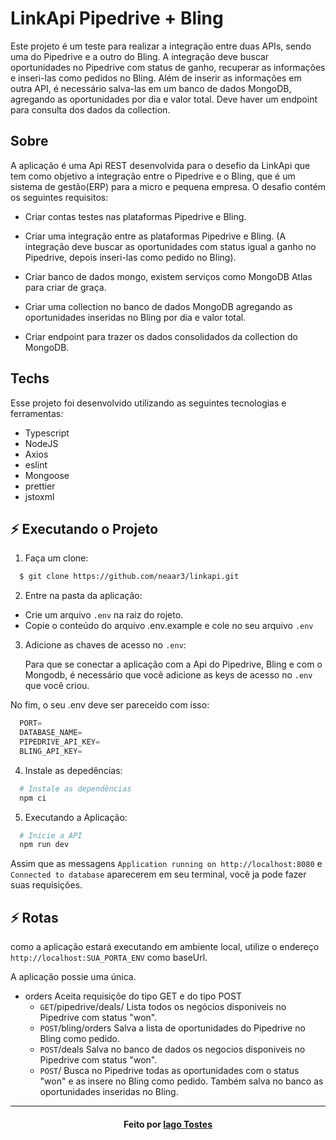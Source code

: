 # LinkApi Pipedrive + Bling

Este projeto é um teste para realizar a integração entre duas APIs, sendo uma do Pipedrive e a outro do Bling. A integração deve buscar oportunidades no Pipedrive com status de ganho, recuperar as informações e inseri-las como pedidos no Bling. Além de inserir as informações em outra API, é necessário salva-las em um banco de dados MongoDB, agregando as oportunidades por dia e valor total. Deve haver um endpoint para consulta dos dados da collection.

## Sobre
A aplicação é uma Api REST desenvolvida para o desefio da LinkApi que tem como objetivo a integração entre o Pipedrive e o Bling, que é um sistema de gestão(ERP) para a micro e pequena empresa.
O desafio contém os seguintes requisitos:
  - Criar contas testes nas plataformas Pipedrive e Bling.

  - Criar uma integração entre as plataformas Pipedrive e Bling. (A integração deve buscar as oportunidades com status igual a ganho no Pipedrive, depois inseri-las como pedido no Bling).

  - Criar banco de dados mongo, existem serviços como MongoDB Atlas para criar de graça.

  - Criar uma collection no banco de dados MongoDB agregando as oportunidades inseridas no Bling por dia e valor total.

  - Criar endpoint para trazer os dados consolidados da collection do MongoDB.

## Techs
Esse projeto foi desenvolvido utilizando as seguintes tecnologias e ferramentas:

- Typescript
- NodeJS
- Axios
- eslint
- Mongoose
- prettier
- jstoxml

## ⚡ Executando o Projeto

1. Faça um clone:

```sh
  $ git clone https://github.com/neaar3/linkapi.git
```

2. Entre na pasta da aplicação:

  - Crie um arquivo ``.env`` na raiz do rojeto.
  - Copie o conteúdo do arquivo .env.example e cole no seu arquivo ``.env``

3. Adicione as chaves de acesso no ``.env``:

    Para que se conectar a aplicação com a Api do Pipedrive, Bling e com o Mongodb, é necessário que você adicione as keys de acesso no ``.env`` que você criou.


  No fim, o seu .env deve ser pareceido com isso: 
  ```ts
    PORT=
    DATABASE_NAME=
    PIPEDRIVE_API_KEY=
    BLING_API_KEY=
  ```
4. Instale as depedências:
```sh
  # Instale as dependências
  npm ci
```

5. Executando a Aplicação:
```sh
  # Inicie a API
  npm run dev
```

Assim que as messagens ``Application running on http://localhost:8080`` e ``Connected to database`` aparecerem em seu terminal, você ja pode fazer suas requisições.
## ⚡ Rotas

como a aplicação estará executando em ambiente local, utilize o endereço ``http://localhost:SUA_PORTA_ENV`` como baseUrl.

A aplicação possie uma única.
- orders
Aceita requisiçõe do tipo GET e do tipo POST
  - ``GET``/pipedrive/deals/
  Lista todos os negócios disponiveis no Pipedrive com status "won".
  - ``POST``/bling/orders
  Salva a lista de oportunidades do Pipedrive no Bling como pedido.
  - ``POST``/deals
  Salva no banco de dados os negocios disponiveis no Pipedrive com status "won".
  - ``POST``/
  Busca no Pipedrive todas as oportunidades com o status "won" e as insere no Bling como pedido.
  Também salva no banco as oportunidades inseridas no Bling.

---
<h4 align="center">
    Feito por <a href="https://www.linkedin.com/in/iago-tostes/" target="_blank">Iago Tostes</a>
</h4>